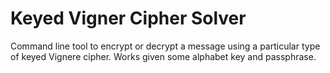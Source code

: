 # Keyed Vigner Cipher Solver

Command line tool to encrypt or decrypt a message using a particular type of keyed Vignere cipher. Works given some alphabet key and passphrase.
